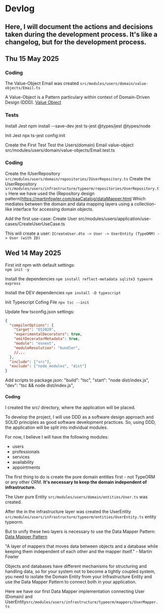 # Devlog
## Here, I will document the actions and decisions taken during the development process. It's like a changelog, but for the development process.

## Thu 15 May 2025

### Coding

The Value-Object Email was created `src/modules/users/domain/value-objects/Email.ts`

A Value-Object is a Pattern particulary within context of Domain-Driven Design (DDD).
[Value Object](https://martinfowler.com/bliki/ValueObject.html)

### Tests

Install Jest
npm install --save-dev jest ts-jest @types/jest @types/node

Init Jest
npx ts-jest config:init

Create the First Test 
Test the Users(domain) Email value-object
src/modules/users/domain/value-objects/Email.test.ts

### Coding

Create the IUserRepository `src/modules/users/domain/repositories/IUserRepository.ts`
Create the UserRepository `src/modules/users/infrastructure/typeorm/repositories/UserRepository.ts`
Here we have used the (Repository design pattern)https://martinfowler.com/eaaCatalog/dataMapper.html
Which mediates between the domain and data mapping layers using a collection-like interface for accessing domain objects.

Add the first use-case: Create User
src/modules/users/application/use-cases/CreateUserUseCase.ts

This will create a user: `ICreateUser.dto -> User -> UserEntity (TypeORM) -> User (with ID)`


## Wed 14 May 2025

First init npm with default settings:  
`npm init -y`

Install the dependencies
`npm install reflect-metadata sqlite3 typeorm express`

Install the DEV dependencies
`npm install -D typescript`

Init Typescript Cofing File
`npx tsc --init`

Update few tsconfig.json settings:
```json
{
  "compilerOptions": {
    "target": "ES2020",
    "experimentalDecorators": true,
    "emitDecoratorMetadata": true,
    "module": "esnext",                              
    "moduleResolution": "bundler",
    //...
  },
  "include": ["src"],
  "exclude": ["node_modules", "dist"]
}
```

Add scripts to package.json:
"build": "tsc",
"start": "node dist/index.js",
"dev": "tsc && node dist/index.js",

#### Coding

I created the src/ directory, where the application will be placed.

To develop the project, I will use DDD as a software design approach and SOLID principles as good software development practices.
So, using DDD, the application will be split into individual modules.

For now, I believe I will have the following modules:
- users
- professionals
- services
- availability
- appointments

The first thing to do is create the pure domain entities first - not TypeORM or any other ORM.
**It's necessary to keep the domain independent of infrastructure.**

The User pure Entity `src/modules/users/domain/entities/User.ts` was created.

After the in the infrastructure layer was created the UserEntity `src/modules/users/infrastructure/typeorm/entities/UserEntity.ts` entity typeorm.

But to unify these two layers is necessary to use the Data Mapper Pattern:
[Data Mapper Pattern](https://martinfowler.com/eaaCatalog/dataMapper.html)

"A layer of mappers that moves data between objects and a database while keeping them independent of each other and the mapper itself." - Martin Fowler

Objects and databases have different mechanisms for structuring and handling data, so for your system not to become a tightly coupled system, you need to isolate the Domain Entity from your Infrastructure Entity
and use the Data Mapper Pattern to connect both in your application.

Here we have our first Data Mapper implementation connecting User (Domain) and UserEntity`src/modules/users/infrastructure/typeorm/mappers/UserMapper.ts`